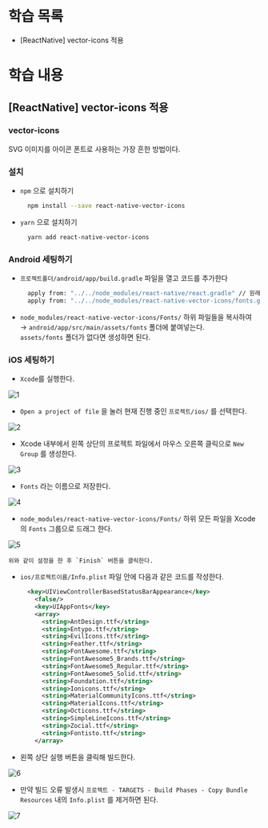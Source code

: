 # 학습 목록

-   \[ReactNative\] vector-icons 적용

# 학습 내용

## \[ReactNative\] vector-icons 적용

### vector-icons

SVG 이미지를 아이콘 폰트로 사용하는 가장 흔한 방법이다.

### 설치

-   `npm` 으로 설치하기
    
    ```bash
      npm install --save react-native-vector-icons
    ```
    
-   `yarn` 으로 설치하기
    
    ```bash
      yarn add react-native-vector-icons
    ```
    

### Android 세팅하기

-   `프로젝트폴더/android/app/build.gradle` 파일을 열고 코드를 추가한다
    
    ```bash
      apply from: "../../node_modules/react-native/react.gradle" // 원래 작성되어 있는 이 코드 아래에
      apply from: "../../node_modules/react-native-vector-icons/fonts.gradle" // add this line
    ```
    
-   `node_modules/react-native-vector-icons/Fonts/` 하위 파일들을 복사하여  
    → `android/app/src/main/assets/fonts` 폴더에 붙여넣는다.  
    `assets/fonts` 폴더가 없다면 생성하면 된다.
    

### iOS 세팅하기

-   `Xcode`를 실행한다.

![1](https://user-images.githubusercontent.com/64737872/117782838-fa4d7080-b27c-11eb-9df0-d03715f0218f.png)

-   `Open a project of file` 을 눌러 현재 진행 중인 `프로젝트/ios/` 를 선택한다.

![2](https://user-images.githubusercontent.com/64737872/117782849-fcafca80-b27c-11eb-969e-2b5b26ff301f.png)

-   Xcode 내부에서 왼쪽 상단의 프로젝트 파일에서 마우스 오른쪽 클릭으로 `New Group` 를 생성한다.

![3](https://user-images.githubusercontent.com/64737872/117782855-fd486100-b27c-11eb-8a80-147f77a20861.png)

-   `Fonts` 라는 이름으로 저장한다.

![4](https://user-images.githubusercontent.com/64737872/117782859-fe798e00-b27c-11eb-940d-e3a2d448e330.png)

-   `node_modules/react-native-vector-icons/Fonts/` 하위 모든 파일을 Xcode의 `Fonts` 그룹으로 드래그 한다.

![5](https://user-images.githubusercontent.com/64737872/117782865-ff122480-b27c-11eb-9242-6ef166ecfbf2.png)

```
위와 같이 설정을 한 후 `Finish` 버튼을 클릭한다.
```

-   `ios/프로젝트이름/Info.plist` 파일 안에 다음과 같은 코드를 작성한다.
    
    ```xml
      <key>UIViewControllerBasedStatusBarAppearance</key>
        <false/>
        <key>UIAppFonts</key>
        <array>
          <string>AntDesign.ttf</string>
          <string>Entypo.ttf</string>
          <string>EvilIcons.ttf</string>
          <string>Feather.ttf</string>
          <string>FontAwesome.ttf</string>
          <string>FontAwesome5_Brands.ttf</string>
          <string>FontAwesome5_Regular.ttf</string>
          <string>FontAwesome5_Solid.ttf</string>
          <string>Foundation.ttf</string>
          <string>Ionicons.ttf</string>
          <string>MaterialCommunityIcons.ttf</string>
          <string>MaterialIcons.ttf</string>
          <string>Octicons.ttf</string>
          <string>SimpleLineIcons.ttf</string>
          <string>Zocial.ttf</string>
          <string>Fontisto.ttf</string>
        </array>
    ```
    
-   왼쪽 상단 실행 버튼을 클릭해 빌드한다.
    

![6](https://user-images.githubusercontent.com/64737872/117782869-ffaabb00-b27c-11eb-97bb-3d2ea9b5f3a6.png)

-   만약 빌드 오류 발생시 `프로젝트 - TARGETS - Build Phases - Copy Bundle Resources` 내의 `Info.plist` 를 제거하면 된다.

![7](https://user-images.githubusercontent.com/64737872/117782870-00435180-b27d-11eb-8895-1701a0c2d956.png)
